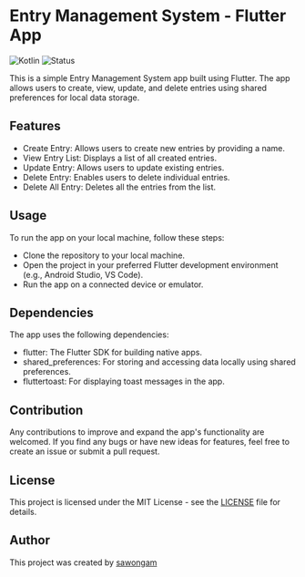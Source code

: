 # Entry Management System - Flutter App
![Kotlin](https://img.shields.io/badge/Language-Dart-red.svg) 
![Status](https://img.shields.io/badge/Status-Complete-orange.svg)

This is a simple Entry Management System app built using Flutter. The app allows users to create, view, update, and delete entries using shared preferences for local data storage.

## Features
- Create Entry: Allows users to create new entries by providing a name.
- View Entry List: Displays a list of all created entries.
- Update Entry: Allows users to update existing entries.
- Delete Entry: Enables users to delete individual entries.
- Delete All Entry: Deletes all the entries from the list.

## Usage
To run the app on your local machine, follow these steps:
- Clone the repository to your local machine.
- Open the project in your preferred Flutter development environment (e.g., Android Studio, VS Code).
- Run the app on a connected device or emulator.

## Dependencies
The app uses the following dependencies:
- flutter: The Flutter SDK for building native apps.
- shared_preferences: For storing and accessing data locally using shared preferences.
- fluttertoast: For displaying toast messages in the app.

## Contribution
Any contributions to improve and expand the app's functionality are welcomed. If you find any bugs or have new ideas for features, feel free to create an issue or submit a pull request.

## License

This project is licensed under the MIT License - see the [LICENSE](LICENSE) file for details.

## Author

This project was created by [sawongam](https://github.com/sawongam)
